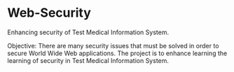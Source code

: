 # Web-Security
Enhancing security of Test Medical Information System. 

Objective: There are many security issues that must be solved in order to secure World Wide Web applications. The project is to enhance learning the learning of security in Test Medical Information System.
